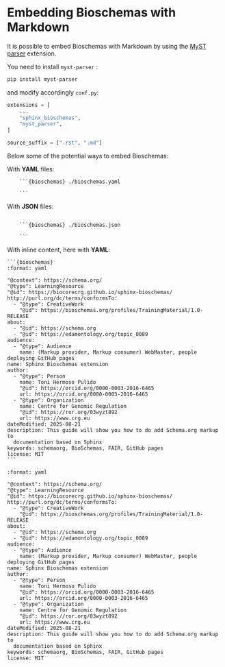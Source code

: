 # Embedding Bioschemas with Markdown

It is possible to embed Bioschemas with Markdown by using the [MyST parser](https://myst-parser.readthedocs.io/en/latest/) extension.

You need to install `myst-parser` :

```sh
pip install myst-parser
```

and modify accordingly `conf.py`:

```python
extensions = [
    ...
    "sphinx_bioschemas",
    "myst_parser",
]

source_suffix = [".rst", ".md"]
```

Below some of the potential ways to embed Bioschemas:

With **YAML** files:

````
    ```{bioschemas} ./bioschemas.yaml

    ```

````

With **JSON** files:

````

    ```{bioschemas} ./bioschemas.json

    ```

````

With inline content, here with **YAML**:

````
```{bioschemas}
:format: yaml

"@context": https://schema.org/
"@type": LearningResource
"@id": https://biocorecrg.github.io/sphinx-bioschemas/
http://purl.org/dc/terms/conformsTo:
  - "@type": CreativeWork
    "@id": https://bioschemas.org/profiles/TrainingMaterial/1.0-RELEASE
about:
  - "@id": https://schema.org
  - "@id": https://edamontology.org/topic_0089
audience:
  - "@type": Audience
    name: (Markup provider, Markup consumer) WebMaster, people deploying GitHub pages
name: Sphinx Bioschemas extension
author:
  - "@type": Person
    name: Toni Hermoso Pulido
    "@id": https://orcid.org/0000-0003-2016-6465
    url: https://orcid.org/0000-0003-2016-6465
  - "@type": Organization
    name: Centre for Genomic Regulation
    "@id": https://ror.org/03wyzt892
    url: https://www.crg.eu
dateModified: 2025-08-21
description: This guide will show you how to do add Schema.org markup to
  documentation based on Sphinx
keywords: schemaorg, BioSchemas, FAIR, GitHub pages
license: MIT
```
````

```{bioschemas}
:format: yaml

"@context": https://schema.org/
"@type": LearningResource
"@id": https://biocorecrg.github.io/sphinx-bioschemas/
http://purl.org/dc/terms/conformsTo:
  - "@type": CreativeWork
    "@id": https://bioschemas.org/profiles/TrainingMaterial/1.0-RELEASE
about:
  - "@id": https://schema.org
  - "@id": https://edamontology.org/topic_0089
audience:
  - "@type": Audience
    name: (Markup provider, Markup consumer) WebMaster, people deploying GitHub pages
name: Sphinx Bioschemas extension
author:
  - "@type": Person
    name: Toni Hermoso Pulido
    "@id": https://orcid.org/0000-0003-2016-6465
    url: https://orcid.org/0000-0003-2016-6465
  - "@type": Organization
    name: Centre for Genomic Regulation
    "@id": https://ror.org/03wyzt892
    url: https://www.crg.eu
dateModified: 2025-08-21
description: This guide will show you how to do add Schema.org markup to
  documentation based on Sphinx
keywords: schemaorg, BioSchemas, FAIR, GitHub pages
license: MIT
```
